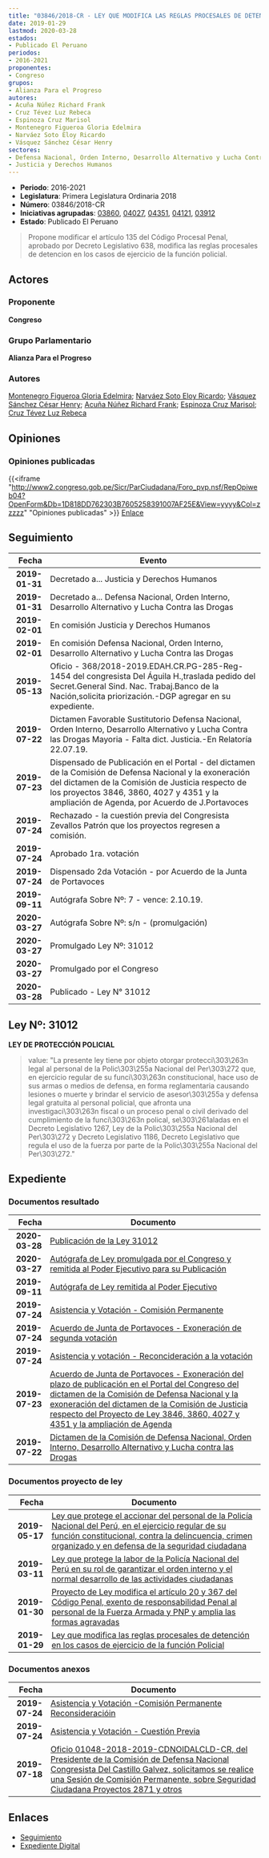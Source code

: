 ```yaml
---
title: "03846/2018-CR - LEY QUE MODIFICA LAS REGLAS PROCESALES DE DETENCIÓN EN LOS CASOS DE EJERCICIO DE LA FUNCIÓN POLICIAL"
date: 2019-01-29
lastmod: 2020-03-28
estados:
- Publicado El Peruano
periodos:
- 2016-2021
proponentes:
- Congreso
grupos:
- Alianza Para el Progreso
autores:
- Acuña Núñez Richard Frank
- Cruz Tévez Luz Rebeca
- Espinoza Cruz Marisol
- Montenegro Figueroa Gloria Edelmira
- Narváez Soto Eloy Ricardo
- Vásquez Sánchez César Henry
sectores:
- Defensa Nacional, Orden Interno, Desarrollo Alternativo y Lucha Contra las Drogas
- Justicia y Derechos Humanos
---
```

- **Periodo**: 2016-2021
- **Legislatura**: Primera Legislatura Ordinaria 2018
- **Número**: 03846/2018-CR
- **Iniciativas agrupadas**: [03860](../../03800/03860), [04027](../../04000/04027), [04351](../../04300/04351), [04121](../../04100/04121), [03912](../../03900/03912)
- **Estado**: Publicado El Peruano

> Propone modificar el artículo 135 del Código Procesal Penal, aprobado por Decreto Legislativo 638, modifica las reglas procesales de detencion en los casos de ejercicio de la función policial.


## Actores

### Proponente

**Congreso**

### Grupo Parlamentario

**Alianza Para el Progreso**

### Autores

[Montenegro Figueroa Gloria Edelmira](mailto:mailto:gmontenegrof@congreso.gob.pe); [Narváez Soto Eloy Ricardo](mailto:mailto:enarvaez@congreso.gob.pe); [Vásquez Sánchez César Henry](mailto:mailto:cvasquezs@congreso.gob.pe); [Acuña Núñez Richard Frank](mailto:mailto:racuna@congreso.gob.pe); [Espinoza Cruz Marisol](mailto:mailto:mespinozac@congreso.gob.pe); [Cruz Tévez Luz Rebeca](mailto:mailto:lcruzt@congreso.gob.pe)

## Opiniones

### Opiniones publicadas

{{<iframe "http://www2.congreso.gob.pe/Sicr/ParCiudadana/Foro_pvp.nsf/RepOpiweb04?OpenForm&Db=1D818DD762303B7605258391007AF25E&View=yyyy&Col=zzzzz" "Opiniones publicadas" >}}
[Enlace](http://www2.congreso.gob.pe/Sicr/ParCiudadana/Foro_pvp.nsf/RepOpiweb04?OpenForm&Db=1D818DD762303B7605258391007AF25E&View=yyyy&Col=zzzzz)


## Seguimiento

| Fecha | Evento |
|------:|--------|
| **2019-01-31** | Decretado a... Justicia y Derechos Humanos |
| **2019-01-31** | Decretado a... Defensa Nacional, Orden Interno, Desarrollo Alternativo y Lucha Contra las Drogas |
| **2019-02-01** | En comisión Justicia y Derechos Humanos |
| **2019-02-01** | En comisión Defensa Nacional, Orden Interno, Desarrollo Alternativo y Lucha Contra las Drogas |
| **2019-05-13** | Oficio - 368/2018-2019.EDAH.CR.PG-285-Reg-1454 del congresista Del Águila H.,traslada pedido del Secret.General Sind. Nac. Trabaj.Banco de la Nación,solicita priorización.-DGP agregar en su expediente. |
| **2019-07-22** | Dictamen Favorable Sustitutorio Defensa Nacional, Orden Interno, Desarrollo Alternativo y Lucha Contra las Drogas Mayoria - Falta dict. Justicia.-En Relatoría 22.07.19. |
| **2019-07-23** | Dispensado de Publicación en el Portal - del dictamen de la Comisión de Defensa Nacional y la exoneración del dictamen de la Comisión de Justicia respecto de los proyectos 3846, 3860, 4027 y 4351 y la ampliación de Agenda, por Acuerdo de J.Portavoces |
| **2019-07-24** | Rechazado - la cuestión previa del Congresista Zevallos Patrón que los proyectos regresen a comisión. |
| **2019-07-24** | Aprobado 1ra. votación |
| **2019-07-24** | Dispensado 2da Votación - por Acuerdo de la Junta de Portavoces |
| **2019-09-11** | Autógrafa Sobre Nº: 7 - vence: 2.10.19. |
| **2020-03-27** | Autógrafa Sobre Nº: s/n - (promulgación) |
| **2020-03-27** | Promulgado Ley Nº: 31012 |
| **2020-03-27** | Promulgado por el Congreso |
| **2020-03-28** | Publicado - Ley N° 31012 |

## Ley Nº: 31012

**LEY DE PROTECCIÓN POLICIAL**

> value: "La presente ley tiene por objeto otorgar protecci\303\263n legal al personal de la Polic\303\255a Nacional del Per\303\272 que, en ejercicio regular de su funci\303\263n constitucional, hace uso de sus armas o medios de defensa, en forma reglamentaria causando lesiones o muerte y brindar el servicio de asesor\303\255a y defensa legal gratuita al personal policial, que afronta una investigaci\303\263n fiscal o un proceso penal o civil derivado del cumplimiento de la funci\303\263n polical, se\303\261aladas en el Decreto Legislativo 1267, Ley de la Polic\303\255a Nacional del Per\303\272 y Decreto Legislativo 1186, Decreto Legislativo que regula el uso de la fuerza por parte de la Polic\303\255a Nacional del Per\303\272."


## Expediente

### Documentos resultado

| Fecha | Documento |
|------:|-----------|
| **2020-03-28** | [Publicación de la Ley 31012](http://www.leyes.congreso.gob.pe/Documentos/2016_2021/ADLP/Normas_Legales/31012-LEY.pdf) |
| **2020-03-27** | [Autógrafa de Ley promulgada por el Congreso y remitida al Poder Ejecutivo para su Publicación](http://www.leyes.congreso.gob.pe/Documentos/2016_2021/ADLP/Texto_Aprobado/AU0384620200327.pdf) |
| **2019-09-11** | [Autógrafa de Ley remitida al Poder Ejecutivo](http://www.leyes.congreso.gob.pe/Documentos/2016_2021/Autografas/Ley_y_de_Resolucion_Legislativa/AU0384620190911.pdf) |
| **2019-07-24** | [Asistencia y Votación - Comisión Permanente](http://www.leyes.congreso.gob.pe/Documentos/2016_2021/Asistencia_y_Votacion/Proyectos_de_Ley/AVCP0384620190724.-.pdf) |
| **2019-07-24** | [Acuerdo de Junta de Portavoces - Exoneración de segunda votación](http://www.leyes.congreso.gob.pe/Documentos/2016_2021/Acuerdos/Junta_Portavoces/AJP0384620190724.pdf) |
| **2019-07-24** | [Asistencia y votación - Reconcideración a la votación](http://www.leyes.congreso.gob.pe/Documentos/2016_2021/Asistencia_y_Votacion/Proyectos_de_Ley/Reconsideracion/RV0384620190724.pdf) |
| **2019-07-23** | [Acuerdo de Junta de Portavoces - Exoneración del plazo de publicación en el Portal del Congreso del dictamen de la Comisión de Defensa Nacional y la exoneración del dictamen de la Comisión de Justicia respecto del Proyecto de Ley 3846, 3860, 4027 y 4351 y la ampliación de Agenda](http://www.leyes.congreso.gob.pe/Documentos/2016_2021/Acuerdos/Junta_Portavoces/AJP0384620190723.pdf) |
| **2019-07-22** | [Dictamen de la Comisión de Defensa Nacional, Orden Interno, Desarrollo Alternativo y Lucha contra las Drogas](http://www.leyes.congreso.gob.pe/Documentos/2016_2021/Dictamenes/Proyectos_de_Ley/03846DC07MAY20190722.pdf) |

### Documentos proyecto de ley

| Fecha | Documento |
|------:|-----------|
| **2019-05-17** | [Ley que protege el accionar del personal de la Policía Nacional del Perú, en el ejercicio regular de su función constitucional, contra la delincuencia, crimen organizado y en defensa de la seguridad ciudadana](http://www.leyes.congreso.gob.pe/Documentos/2016_2021/Proyectos_de_Ley_y_de_Resoluciones_Legislativas/PL0435120190517.pdf) |
| **2019-03-11** | [Ley que protege la labor de la Policía Nacional del Perú en su rol de garantizar el orden interno y el normal desarrollo de las actividades ciudadanas](http://www.leyes.congreso.gob.pe/Documentos/2016_2021/Proyectos_de_Ley_y_de_Resoluciones_Legislativas/PL0402720190311.pdf) |
| **2019-01-30** | [Proyecto de Ley modifica el artículo 20 y 367 del Código Penal, exento de responsabilidad Penal al personal de la Fuerza Armada y PNP y amplia las formas agravadas](http://www.leyes.congreso.gob.pe/Documentos/2016_2021/Proyectos_de_Ley_y_de_Resoluciones_Legislativas/PL0386020190130.pdf) |
| **2019-01-29** | [Ley que modifica las reglas procesales de detención en los casos de ejercicio de la función Policial](http://www.leyes.congreso.gob.pe/Documentos/2016_2021/Proyectos_de_Ley_y_de_Resoluciones_Legislativas/PL0384620190129.pdf) |

### Documentos anexos

| Fecha | Documento |
|------:|-----------|
| **2019-07-24** | [Asistencia y Votación -Comisión Permanente Reconsideracióin](http://www.leyes.congreso.gob.pe/Documentos/2016_2021/Asistencia_y_Votacion/Proyectos_de_Ley/Reconsideracion/AVCPR0384620190724..pdf) |
| **2019-07-24** | [Asistencia y Votación - Cuestión Previa](http://www.leyes.congreso.gob.pe/Documentos/2016_2021/Asistencia_y_Votacion/Proyectos_de_Ley/AVCP0384620190724.pdf) |
| **2019-07-18** | [Oficio 01048-2018-2019-CDNOIDALCLD-CR, del Presidente de la Comisión de Defensa Nacional Congresista Del Castillo Galvez, solicitamos se realice una Sesión de Comisión Permanente, sobre Seguridad Ciudadana Proyectos 2871 y otros](http://www.leyes.congreso.gob.pe/Documentos/2016_2021/Oficios/Comisiones_Ordinarias/OFICIO-01048-2018-2019-CDNOIDALCLD-CR.pdf) |

## Enlaces

- [Seguimiento](http://www2.congreso.gob.pe/Sicr/TraDocEstProc/CLProLey2016.nsf/f7fff46988ca05b1052578e100829cc7/ac030892b499ed18052583920000e480?OpenDocument)
- [Expediente Digital](http://www2.congreso.gob.pe/Sicr/TraDocEstProc/Expvirt_2011.nsf/visbusqptramdoc1621/03846?opendocument)

